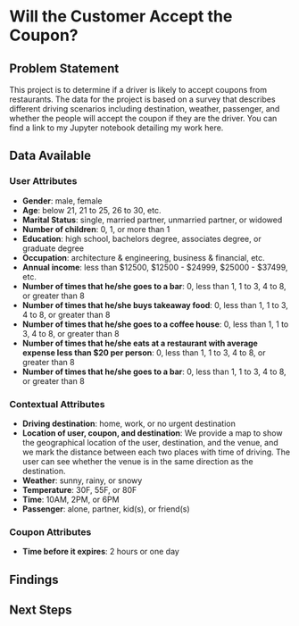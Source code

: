 # Will the Customer Accept the Coupon?

## Problem Statement
This project is to determine if a driver is likely to accept coupons from restaurants. The data for the project is based on a survey that describes different driving scenarios including destination, weather, passenger, and whether the people will accept the coupon if they are the driver. You can find a link to my Jupyter notebook detailing my work here.

## Data Available

### User Attributes
- **Gender**: male, female
- **Age**: below 21, 21 to 25, 26 to 30, etc.
- **Marital Status**: single, married partner, unmarried partner, or widowed
- **Number of children**: 0, 1, or more than 1
- **Education**: high school, bachelors degree, associates degree, or graduate degree
- **Occupation**: architecture & engineering, business & financial, etc.
- **Annual income**: less than $12500, $12500 - $24999, $25000 - $37499, etc.
- **Number of times that he/she goes to a bar**: 0, less than 1, 1 to 3, 4 to 8, or greater than 8
- **Number of times that he/she buys takeaway food**: 0, less than 1, 1 to 3, 4 to 8, or greater than 8
- **Number of times that he/she goes to a coffee house**: 0, less than 1, 1 to 3, 4 to 8, or greater than 8
- **Number of times that he/she eats at a restaurant with average expense less than $20 per person**: 0, less than 1, 1 to 3, 4 to 8, or greater than 8
- **Number of times that he/she goes to a bar**: 0, less than 1, 1 to 3, 4 to 8, or greater than 8

### Contextual Attributes
- **Driving destination**: home, work, or no urgent destination
- **Location of user, coupon, and destination**: We provide a map to show the geographical location of the user, destination, and the venue, and we mark the distance between each two places with time of driving. The user can see whether the venue is in the same direction as the destination.
- **Weather**: sunny, rainy, or snowy
- **Temperature**: 30F, 55F, or 80F
- **Time**: 10AM, 2PM, or 6PM
- **Passenger**: alone, partner, kid(s), or friend(s)

### Coupon Attributes
- **Time before it expires**: 2 hours or one day

## Findings

## Next Steps
